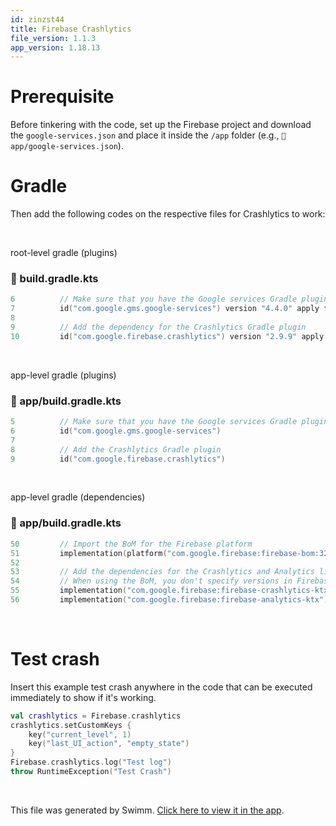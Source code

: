 ```yaml
---
id: zinzst44
title: Firebase Crashlytics
file_version: 1.1.3
app_version: 1.18.13
---
```


# Prerequisite

Before tinkering with the code, set up the Firebase project and download the `google-services.json` and place it inside the `/app` folder (e.g., `📄 app/google-services.json`).

# Gradle

Then add the following codes on the respective files for Crashlytics to work:

<br/>

root-level gradle (plugins)
<!-- NOTE-swimm-snippet: the lines below link your snippet to Swimm -->
### 📄 build.gradle.kts
```kotlin
6          // Make sure that you have the Google services Gradle plugin dependency
7          id("com.google.gms.google-services") version "4.4.0" apply false
8      
9          // Add the dependency for the Crashlytics Gradle plugin
10         id("com.google.firebase.crashlytics") version "2.9.9" apply false
```

<br/>

app-level gradle (plugins)
<!-- NOTE-swimm-snippet: the lines below link your snippet to Swimm -->
### 📄 app/build.gradle.kts
```kotlin
5          // Make sure that you have the Google services Gradle plugin
6          id("com.google.gms.google-services")
7      
8          // Add the Crashlytics Gradle plugin
9          id("com.google.firebase.crashlytics")
```

<br/>

app-level gradle (dependencies)
<!-- NOTE-swimm-snippet: the lines below link your snippet to Swimm -->
### 📄 app/build.gradle.kts
```kotlin
50         // Import the BoM for the Firebase platform
51         implementation(platform("com.google.firebase:firebase-bom:32.3.1"))
52     
53         // Add the dependencies for the Crashlytics and Analytics libraries
54         // When using the BoM, you don't specify versions in Firebase library dependencies
55         implementation("com.google.firebase:firebase-crashlytics-ktx")
56         implementation("com.google.firebase:firebase-analytics-ktx")
```

<br/>

# Test crash

Insert this example test crash anywhere in the code that can be executed immediately to show if it's working.

```kotlin
val crashlytics = Firebase.crashlytics
crashlytics.setCustomKeys {
    key("current_level", 1)
    key("last_UI_action", "empty_state")
}
Firebase.crashlytics.log("Test log")
throw RuntimeException("Test Crash")
```

<br/>

This file was generated by Swimm. [Click here to view it in the app](https://app.swimm.io/repos/Z2l0aHViJTNBJTNBbmV3c21lYWQlM0ElM0F1YmVyZ29ubXg=/docs/zinzst44).
